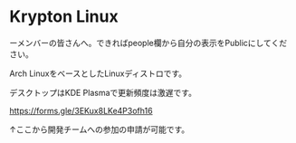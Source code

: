 # Krypton Linux

ーメンバーの皆さんへ。できればpeople欄から自分の表示をPublicにしてください。

Arch LinuxをベースとしたLinuxディストロです。

デスクトップはKDE Plasmaで更新頻度は激遅です。

https://forms.gle/3EKux8LKe4P3ofh16

↑ここから開発チームへの参加の申請が可能です。
